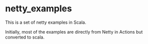 netty_examples
==============

This is a set of netty examples in Scala. 

Initially, most of the examples are directly from Netty in Actions but converted to scala. 
